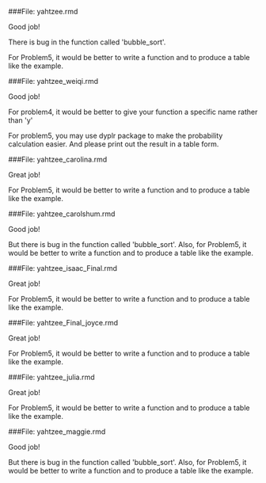 
###File: yahtzee.rmd

Good job! 

There is bug in the function called 'bubble_sort'.

For Problem5, it would be better to write a function and to produce a table like the example.

###File: yahtzee_weiqi.rmd

Good job!

For problem4, it would be better to give your function a specific name rather than 'y'

For problem5, you may use dyplr package to make the probability calculation easier. And please print out the result in a table form.

###File: yahtzee_carolina.rmd

Great job!

For Problem5, it would be better to write a function and to produce a table like the example.

###File: yahtzee_carolshum.rmd

Good job!

But there is bug in the function called 'bubble_sort'. Also, for Problem5, it would be better to write a function and to produce a table like the example.

###File: yahtzee_isaac_Final.rmd

Great job!

For Problem5, it would be better to write a function and to produce a table like the example.

###File: yahtzee_Final_joyce.rmd

Great job!

For Problem5, it would be better to write a function and to produce a table like the example.

###File: yahtzee_julia.rmd

Great job!

For Problem5, it would be better to write a function and to produce a table like the example.

###File: yahtzee_maggie.rmd

Good job!

But there is bug in the function called 'bubble_sort'. Also, for Problem5, it would be better to write a function and to produce a table like the example.

